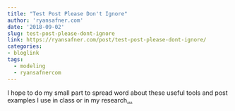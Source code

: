 ```yaml
---
title: "Test Post Please Don't Ignore"
author: 'ryansafner.com'
date: '2018-09-02'
slug: test-post-please-dont-ignore
link: https://ryansafner.com/post/test-post-please-dont-ignore/
categories:
- bloglink
tags:
  - modeling
  - ryansafnercom
---
```


I hope to do my small part to spread word about these useful tools and post examples I use in class or in my research[... <i class="fas fa-external-link-alt"></i>](https://ryansafner.com/post/test-post-please-dont-ignore/)

